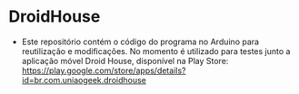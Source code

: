 # DroidHouse

* Este repositório contém o código do programa no Arduino para reutilização e modificações. No momento é utilizado para testes junto a aplicação móvel Droid House, disponível na Play Store: https://play.google.com/store/apps/details?id=br.com.uniaogeek.droidhouse
